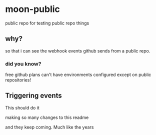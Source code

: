 # moon-public
public repo for testing public repo things

## why?
so that i can see the webhook events github sends from a public repo.

### did you know?
free github plans can't have environments configured except on public repositories!

## Triggering events
This should do it

making so many changes to this readme

and they keep coming. Much like the years 
